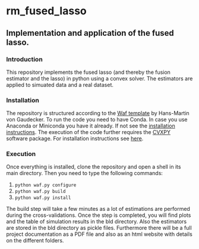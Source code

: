 # rm_fused_lasso
## Implementation and application of the fused lasso.
### Introduction
This repository implements the fused lasso (and thereby the fusion estimator and the lasso) in python using a convex solver. The estimators are applied to simuated data and a real dataset.
### Installation
The repository is structured according to the [Waf template](https://github.com/hmgaudecker/econ-project-templates) by Hans-Martin von Gaudecker. To run the code you need to have Conda. In case you use Anaconda or Miniconda you have it already. If not see the [installation instructions](https://pypi.org/project/conda/).
The execution of the code further requires the [CVXPY](https://www.cvxpy.org/) software package. For installation instructions see [here](https://www.cvxpy.org/install/index.html). 
### Execution
Once everything is installed, clone the repository and open a shell in its main directory. Then you need to type the following commands:

1. ``python waf.py configure``
2. ``python waf.py build``
3. ``python waf.py install``

The build step will take a few minutes as a lot of estimations are performed during the cross-validations.
Once the step is completed, you will find plots and the table of simulation results in the bld directory. Also the estimators are stored in the bld directory as pickle files. Furthermore there will be a full project documentation as a PDF file and also as an html website with details on the different folders.
